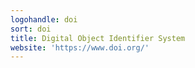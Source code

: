 ```yaml
---
logohandle: doi
sort: doi
title: Digital Object Identifier System
website: 'https://www.doi.org/'
---
```

